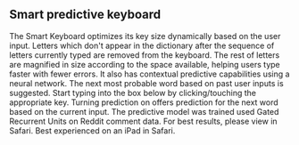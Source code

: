 ## Smart predictive keyboard
The Smart Keyboard optimizes its key size dynamically based on the user input. Letters which don't appear in the dictionary after the sequence of letters currently typed are removed from the keyboard. The rest of letters are magnified in size according to the space available, helping users type faster with fewer errors. It also has contextual predictive capabilities using a neural network. The next most probable word based on past user inputs is suggested. Start typing into the box below by clicking/touching the appropriate key. Turning prediction on offers prediction for the next word based on the current input. The predictive model was trained used Gated Recurrent Units on Reddit comment data. For best results, please view in Safari. Best experienced on an iPad in Safari. 

